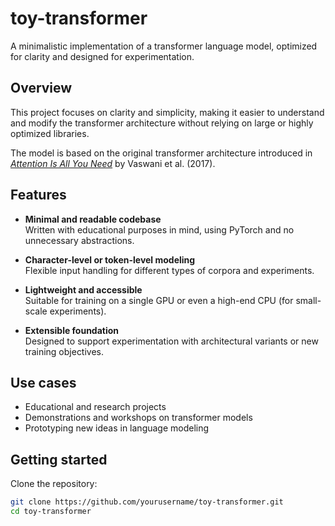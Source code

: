 # toy-transformer
A minimalistic implementation of a transformer language model, optimized for clarity and designed for experimentation.

## Overview

This project focuses on clarity and simplicity, making it easier to understand and modify the transformer architecture without relying on large or highly optimized libraries.

The model is based on the original transformer architecture introduced in [*Attention Is All You Need*](https://arxiv.org/abs/1706.03762) by Vaswani et al. (2017).

## Features

- **Minimal and readable codebase**  
  Written with educational purposes in mind, using PyTorch and no unnecessary abstractions.

- **Character-level or token-level modeling**  
  Flexible input handling for different types of corpora and experiments.

- **Lightweight and accessible**  
  Suitable for training on a single GPU or even a high-end CPU (for small-scale experiments).

- **Extensible foundation**  
  Designed to support experimentation with architectural variants or new training objectives.

## Use cases

- Educational and research projects
- Demonstrations and workshops on transformer models
- Prototyping new ideas in language modeling

## Getting started

Clone the repository:

```bash
git clone https://github.com/yourusername/toy-transformer.git
cd toy-transformer
